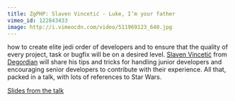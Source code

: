 ```yaml
---
title: ZgPHP: Slaven Vincetić - Luke, I’m your father
vimeo_id: 122843433
image: http://i.vimeocdn.com/video/511969123_640.jpg
---
```


how to create elite jedi order of developers and to ensure that the quality of every project, 
task or bugfix will be on a desired level. [Slaven Vincetić](https://twitter.com/st00net) from 
[Degordian](http://www.degordian.com/) will share his tips and tricks for handling junior developers and encouraging 
senior developers to contribute with their experience. All that, packed in a talk, with lots of references to Star Wars.

<a href="http://www.degordian.com/presentation/slaven/Luke%20i%20am%20your%20father_final.ppsx">Slides from the talk</a>
